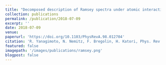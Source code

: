 ```yaml
---
title: "Decomposed description of Ramsey spectra under atomic interactions"
collection: publications
permalink: /publication/2018-07-09
excerpt: ''
date: 2018-07-09
venue: 
paperurl: 'https://doi.org/10.1103/PhysRevA.98.012704'
citation: 'R. Yanagimoto, N. Nemitz, F. Bregolin, H. Katori, Phys. Rev. A <b>98</b>, 012704 (2018).'
featured: false
imagepath: '/images/publications/ramsey.png'
blogpost: false
---
```

